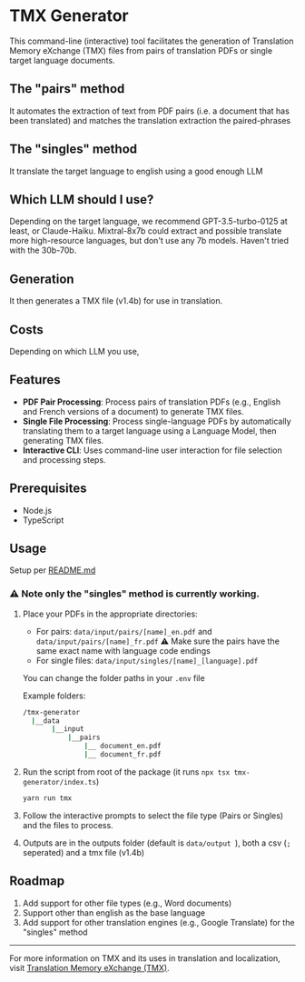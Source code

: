 
# TMX Generator
This command-line (interactive) tool facilitates the generation of Translation Memory eXchange (TMX) files from pairs of translation PDFs or single target language documents. 

## The "pairs" method
It automates the extraction of text from PDF pairs (i.e. a document that has been translated) and matches the translation extraction the paired-phrases

## The "singles" method
It translate the target language to english using a good enough LLM

## Which LLM should I use?
Depending on the target language, we recommend GPT-3.5-turbo-0125 at least, or Claude-Haiku. Mixtral-8x7b could extract and possible translate more high-resource languages, but don't use any 7b models. Haven't tried with the 30b-70b.

## Generation
It then generates a TMX file (v1.4b) for use in translation.

## Costs
Depending on which LLM you use,

## Features

- **PDF Pair Processing**: Process pairs of translation PDFs (e.g., English and French versions of a document) to generate TMX files.
- **Single File Processing**: Process single-language PDFs by automatically translating them to a target language using a Language Model, then generating TMX files.
- **Interactive CLI**: Uses command-line user interaction for file selection and processing steps.

## Prerequisites

- Node.js
- TypeScript


## Usage

Setup per [README.md](../README.md#setup)

### ⚠️ Note only the "singles" method is currently working.

1. Place your PDFs in the appropriate directories:
   - For pairs: `data/input/pairs/[name]_en.pdf` and `data/input/pairs/[name]_fr.pdf`
   ⚠️ Make sure the pairs have the same exact name with language code endings
   - For single files: `data/input/singles/[name]_[language].pdf`

   You can change the folder paths in your `.env` file

   Example folders:
   ```bash
   /tmx-generator
     |__data
          |__input
              |__pairs
                  |__ document_en.pdf
                  |__ document_fr.pdf
   ```
   
2. Run the script from root of the package (it runs `npx tsx tmx-generator/index.ts`)

   ```bash
   yarn run tmx
   ```

3. Follow the interactive prompts to select the file type (Pairs or Singles) and the files to process.

4. Outputs are in the outputs folder (default is `data/output `), both a csv (`;` seperated) and a tmx file (v1.4b)

## Roadmap

1. Add support for other file types (e.g., Word documents)
2. Support other than english as the base language
3. Add support for other translation engines (e.g., Google Translate) for the "singles" method


---

For more information on TMX and its uses in translation and localization, visit [Translation Memory eXchange (TMX)](https://en.wikipedia.org/wiki/Translation_Memory_eXchange).
